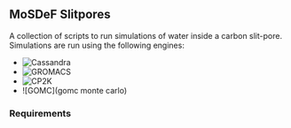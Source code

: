 ## MoSDeF Slitpores
A collection of scripts to run simulations of water inside a carbon slit-pore.  Simulations are run using the following engines:
- ![Cassandra](https://cassandra.nd.edu)
- ![GROMACS](http://www.gromacs.org)
- ![CP2K](https://www.cp2k.org)
- ![GOMC](gomc monte carlo)

### Requirements
